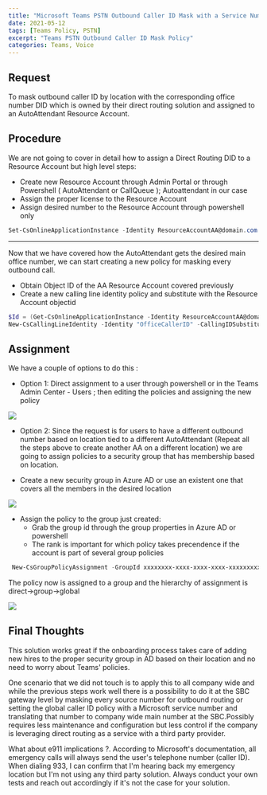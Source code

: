 ```yaml
---
title: "Microsoft Teams PSTN Outbound Caller ID Mask with a Service Number or Resource Account Number ( Direct Routing DID )"
date: 2021-05-12
tags: [Teams Policy, PSTN]
excerpt: "Teams PSTN Outbound Caller ID Mask Policy"
categories: Teams, Voice
---
```


## Request

To mask outbound caller ID by location with the corresponding office number DID which is owned by their direct routing solution and assigned to an AutoAttendant Resource Account.

## Procedure

We are not going to cover in detail how to assign a Direct Routing DID to a Resource Account but high level steps:

- Create new Resource Account through Admin Portal or through Powershell ( AutoAttendant or CallQueue ); Autoattendant in our case
- Assign the proper license to the Resource Account
- Assign desired number to the Resource Account through powershell only


```powershell
Set-CsOnlineApplicationInstance -Identity ResourceAccountAA@domain.com -OnpremPhoneNumber +1XXXXXXXXXX
```


---

Now that we have covered how the AutoAttendant gets the desired main office number, we can start creating a new policy for masking every outbound call.

- Obtain Object ID of the AA Resource Account covered previously
- Create a new calling line identity policy and substitute with the Resource Account objectid

```powershell
$Id = (Get-CsOnlineApplicationInstance -Identity ResourceAccountAA@domain.com).objectid
New-CsCallingLineIdentity -Identity "OfficeCallerID" -CallingIDSubstitute Resource -EnableUserOverride $false -ResourceAccount $Id -companyname "Company Name"
```

## Assignment

We have a couple of options to do this :

- Option 1: Direct assignment to a user through powershell or in the Teams Admin Center - Users ; then editing the policies and assigning the new policy

![](images/CallerIDPolicyDirect.png)

- Option 2: Since the request is for users to have a different outbound number based on location tied to a different AutoAttendant (Repeat all the steps above to create another AA on a different location) we are going to assign policies to a security group that has membership based on location.

- Create a new security group in Azure AD or use an existent one that covers all the members in the desired location

![](images/AzureTeamsCallerID.png)

- Assign the policy to the group just created:
  - Grab the group id through the group properties in Azure AD or powershell
  - The rank is important for which policy takes precendence if the account is part of several group policies

```powershell
 New-CsGroupPolicyAssignment -GroupId xxxxxxxx-xxxx-xxxx-xxxx-xxxxxxxxxxxx -PolicyType CallingLineIdentity -PolicyName "OfficeCallerID" -rank 1
```
The policy now is assigned to a group and the hierarchy of assignment is direct->group->global

![](images/CallerIDPolicyGroup.png)

## Final Thoughts

This solution works great if the onboarding process takes care of adding new hires to the proper security group in AD based on their location and no need to worry about Teams' policies.

One scenario that we did not touch is to apply this to all company wide and while the previous steps work well there is a possibility to do it at the SBC gateway level by masking every source number for outbound routing or setting the global caller ID policy with a Microsoft service number and translating that number to company wide main number at the SBC.Possibly requires less maintenance and configuration but less control if the company is leveraging direct routing as a service with a third party provider.

What about e911 implications ?. According to Microsoft's documentation, all emergency calls will always send the user's telephone number (caller ID). When dialing 933, I can confirm that I'm hearing back my emergency location but I'm not using any third party solution. Always conduct your own tests and reach out accordingly if it's not the case for your solution.